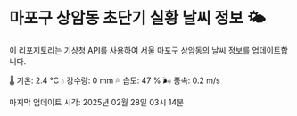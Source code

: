 
# 마포구 상암동 초단기 실황 날씨 정보 🌤️

이 리포지토리는 기상청 API를 사용하여 서울 마포구 상암동의 날씨 정보를 업데이트합니다. 

🌡️ 기온: 2.4 ℃
💧 강수량: 0 mm
💦 습도: 47 %
🌬️ 풍속: 0.2 m/s

마지막 업데이트 시각: 2025년 02월 28일 03시 14분    
